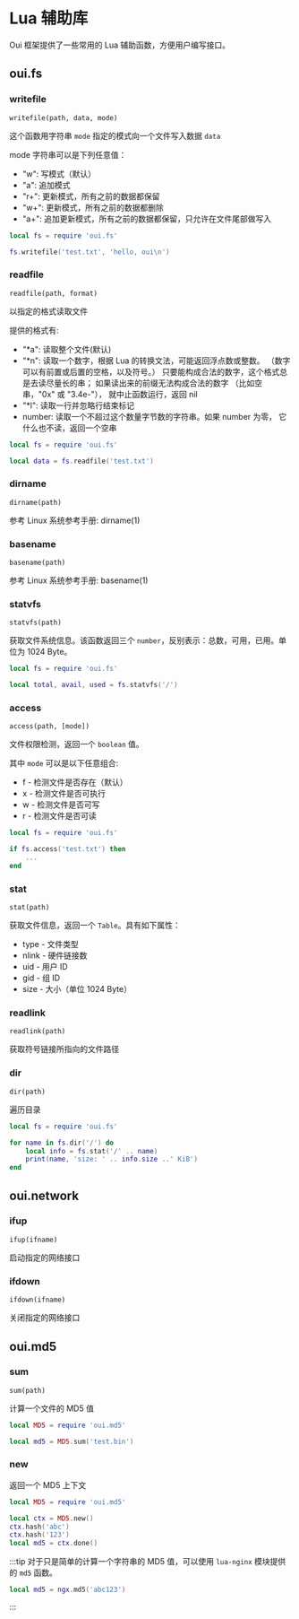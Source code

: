 # Lua 辅助库

Oui 框架提供了一些常用的 Lua 辅助函数，方便用户编写接口。

## oui.fs

### writefile

`writefile(path, data, mode)`

这个函数用字符串 `mode` 指定的模式向一个文件写入数据 `data`

mode 字符串可以是下列任意值：

* "w": 写模式（默认）
* "a": 追加模式
* "r+": 更新模式，所有之前的数据都保留
* "w+": 更新模式，所有之前的数据都删除
* "a+": 追加更新模式，所有之前的数据都保留，只允许在文件尾部做写入

```lua
local fs = require 'oui.fs'

fs.writefile('test.txt', 'hello, oui\n')
```

### readfile

`readfile(path, format)`

以指定的格式读取文件

提供的格式有:

* "*a": 读取整个文件(默认)
* "*n": 读取一个数字，根据 Lua 的转换文法，可能返回浮点数或整数。 （数字可以有前置或后置的空格，以及符号。） 只要能构成合法的数字，这个格式总是去读尽量长的串； 如果读出来的前缀无法构成合法的数字 （比如空串，"0x" 或 "3.4e-"）， 就中止函数运行，返回 nil
* "*l": 读取一行并忽略行结束标记
* number: 读取一个不超过这个数量字节数的字符串。如果 number 为零， 它什么也不读，返回一个空串

```lua
local fs = require 'oui.fs'

local data = fs.readfile('test.txt')
```
### dirname

`dirname(path)`

参考 Linux 系统参考手册: dirname(1)

### basename

`basename(path)`

参考 Linux 系统参考手册: basename(1)

### statvfs

`statvfs(path)`

获取文件系统信息。该函数返回三个 `number`，反别表示：总数，可用，已用。单位为 1024 Byte。

```lua
local fs = require 'oui.fs'

local total, avail, used = fs.statvfs('/')
```

### access

`access(path, [mode])`

文件权限检测，返回一个 `boolean` 值。

其中 `mode` 可以是以下任意组合:

* f - 检测文件是否存在（默认）
* x - 检测文件是否可执行
* w - 检测文件是否可写
* r - 检测文件是否可读

```lua
local fs = require 'oui.fs'

if fs.access('test.txt') then
    ...
end
```

### stat

`stat(path)`

获取文件信息，返回一个 `Table`。具有如下属性：

* type - 文件类型
* nlink - 硬件链接数
* uid - 用户 ID
* gid - 组 ID
* size - 大小（单位 1024 Byte）

### readlink

`readlink(path)`

获取符号链接所指向的文件路径

### dir

`dir(path)`

遍历目录

```lua
local fs = require 'oui.fs'

for name in fs.dir('/') do
    local info = fs.stat('/' .. name)
    print(name, 'size: ' .. info.size ..' KiB')
end
```

## oui.network

### ifup

`ifup(ifname)`

启动指定的网络接口

### ifdown

`ifdown(ifname)`

关闭指定的网络接口

## oui.md5

### sum

`sum(path)`

计算一个文件的 MD5 值

```lua
local MD5 = require 'oui.md5'

local md5 = MD5.sum('test.bin')
```

### new

返回一个 MD5 上下文

```lua
local MD5 = require 'oui.md5'

local ctx = MD5.new()
ctx.hash('abc')
ctx.hash('123')
local md5 = ctx.done()
```

:::tip
对于只是简单的计算一个字符串的 MD5 值，可以使用 `lua-nginx` 模块提供的 `md5` 函数。

```lua
local md5 = ngx.md5('abc123')
```
:::